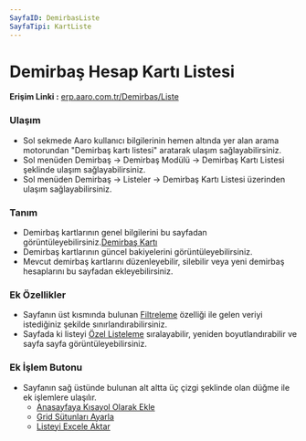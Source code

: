 ```yaml
---
SayfaID: DemirbasListe
SayfaTipi: KartListe
---
```


# Demirbaş Hesap Kartı Listesi

**Erişim Linki :** [erp.aaro.com.tr/Demirbas/Liste](erp.aaro.com.tr/Demirbas/Liste)

### Ulaşım 

- Sol sekmede Aaro kullanıcı bilgilerinin hemen altında yer alan arama motorundan "Demirbaş kartı listesi" aratarak ulaşım sağlayabilirsiniz.
- Sol menüden Demirbaş -> Demirbaş Modülü -> Demirbaş Kartı Listesi şeklinde ulaşım sağlayabilirsiniz. 
- Sol menüden Demirbaş -> Listeler -> Demirbaş Kartı Listesi üzerinden ulaşım sağlayabilirsiniz.

### Tanım 

- Demirbaş kartlarının genel bilgilerini bu sayfadan görüntüleyebilirsiniz.[Demirbaş Kartı](../Demirbas/DemirbasKarti.md)
- Demirbaş kartlarının güncel bakiyelerini görüntüleyebilirsiniz.
- Mevcut demirbaş kartlarını düzenleyebilir, silebilir veya yeni demirbaş hesaplarını bu sayfadan ekleyebilirsiniz.

### Ek Özellikler 

- Sayfanın üst kısmında bulunan [Filtreleme](../TemelOzellikler/SayfaKisitlari.md) özelliği ile gelen veriyi istediğiniz şekilde sınırlandırabilirsiniz.
- Sayfada ki listeyi [Özel Listeleme](../TemelOzellikler/ListeNesnesi.md) sıralayabilir, yeniden boyutlandırabilir ve sayfa sayfa görüntüleyebilirsiniz.


### Ek İşlem Butonu

- Sayfanın sağ üstünde bulunan alt altta üç çizgi şeklinde olan düğme ile ek işlemlere ulaşılır.
	- [Anasayfaya Kısayol Olarak Ekle](../TemelOzellikler/KisaYollaraEkleme.md)
	- [Grid Sütunları Ayarla](../TemelOzellikler/GridSutunAyarlari.md)
	- [Listeyi Excele Aktar](../TemelOzellikler/ListeyiExceleAktar.md)



